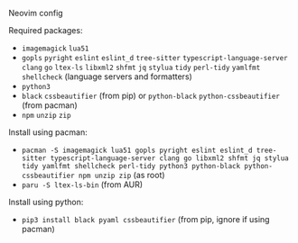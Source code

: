 Neovim config

Required packages:
- `imagemagick` `lua51`
- `gopls` `pyright` `eslint` `eslint_d` `tree-sitter` `typescript-language-server` `clang` `go` `ltex-ls` `libxml2` `shfmt` `jq` `stylua` `tidy` `perl-tidy` `yamlfmt` `shellcheck` (language servers and formatters)
- `python3`
- `black` `cssbeautifier` (from pip) or `python-black` `python-cssbeautifier` (from pacman)
- `npm` `unzip` `zip`

Install using pacman:
- `pacman -S imagemagick lua51 gopls pyright eslint eslint_d tree-sitter typescript-language-server clang go libxml2 shfmt jq stylua tidy yamlfmt shellcheck perl-tidy python3 python-black python-cssbeautifier npm unzip zip` (as root)
- `paru -S ltex-ls-bin` (from AUR)

Install using python:
- `pip3 install black pyaml cssbeautifier` (from pip, ignore if using pacman)

